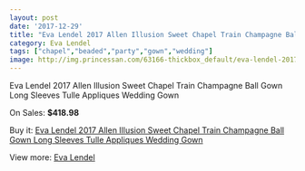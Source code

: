 ```yaml
---
layout: post
date: '2017-12-29'
title: "Eva Lendel 2017 Allen Illusion Sweet Chapel Train Champagne Ball Gown Long Sleeves Tulle Appliques Wedding Gown"
category: Eva Lendel
tags: ["chapel","beaded","party","gown","wedding"]
image: http://img.princessan.com/63166-thickbox_default/eva-lendel-2017-allen-illusion-sweet-chapel-train-champagne-ball-gown-long-sleeves-tulle-appliques-wedding-gown.jpg
---
```

Eva Lendel 2017 Allen Illusion Sweet Chapel Train Champagne Ball Gown Long Sleeves Tulle Appliques Wedding Gown

On Sales: **$418.98**
<a href="https://www.princessan.com/en/eva-lendel/28146-eva-lendel-2017-allen-illusion-sweet-chapel-train-champagne-ball-gown-long-sleeves-tulle-appliques-wedding-gown.html"><amp-img layout="responsive" width="600" height="600" src="//img.princessan.com/63166-thickbox_default/eva-lendel-2017-allen-illusion-sweet-chapel-train-champagne-ball-gown-long-sleeves-tulle-appliques-wedding-gown.jpg" alt="Eva Lendel 2017 Allen Illusion Sweet Chapel Train Champagne Ball Gown Long Sleeves Tulle Appliques Wedding Gown 0" /></a>
<a href="https://www.princessan.com/en/eva-lendel/28146-eva-lendel-2017-allen-illusion-sweet-chapel-train-champagne-ball-gown-long-sleeves-tulle-appliques-wedding-gown.html"><amp-img layout="responsive" width="600" height="600" src="//img.princessan.com/63172-thickbox_default/eva-lendel-2017-allen-illusion-sweet-chapel-train-champagne-ball-gown-long-sleeves-tulle-appliques-wedding-gown.jpg" alt="Eva Lendel 2017 Allen Illusion Sweet Chapel Train Champagne Ball Gown Long Sleeves Tulle Appliques Wedding Gown 1" /></a>
<a href="https://www.princessan.com/en/eva-lendel/28146-eva-lendel-2017-allen-illusion-sweet-chapel-train-champagne-ball-gown-long-sleeves-tulle-appliques-wedding-gown.html"><amp-img layout="responsive" width="600" height="600" src="//img.princessan.com/63171-thickbox_default/eva-lendel-2017-allen-illusion-sweet-chapel-train-champagne-ball-gown-long-sleeves-tulle-appliques-wedding-gown.jpg" alt="Eva Lendel 2017 Allen Illusion Sweet Chapel Train Champagne Ball Gown Long Sleeves Tulle Appliques Wedding Gown 2" /></a>
<a href="https://www.princessan.com/en/eva-lendel/28146-eva-lendel-2017-allen-illusion-sweet-chapel-train-champagne-ball-gown-long-sleeves-tulle-appliques-wedding-gown.html"><amp-img layout="responsive" width="600" height="600" src="//img.princessan.com/63170-thickbox_default/eva-lendel-2017-allen-illusion-sweet-chapel-train-champagne-ball-gown-long-sleeves-tulle-appliques-wedding-gown.jpg" alt="Eva Lendel 2017 Allen Illusion Sweet Chapel Train Champagne Ball Gown Long Sleeves Tulle Appliques Wedding Gown 3" /></a>
<a href="https://www.princessan.com/en/eva-lendel/28146-eva-lendel-2017-allen-illusion-sweet-chapel-train-champagne-ball-gown-long-sleeves-tulle-appliques-wedding-gown.html"><amp-img layout="responsive" width="600" height="600" src="//img.princessan.com/63169-thickbox_default/eva-lendel-2017-allen-illusion-sweet-chapel-train-champagne-ball-gown-long-sleeves-tulle-appliques-wedding-gown.jpg" alt="Eva Lendel 2017 Allen Illusion Sweet Chapel Train Champagne Ball Gown Long Sleeves Tulle Appliques Wedding Gown 4" /></a>
<a href="https://www.princessan.com/en/eva-lendel/28146-eva-lendel-2017-allen-illusion-sweet-chapel-train-champagne-ball-gown-long-sleeves-tulle-appliques-wedding-gown.html"><amp-img layout="responsive" width="600" height="600" src="//img.princessan.com/63168-thickbox_default/eva-lendel-2017-allen-illusion-sweet-chapel-train-champagne-ball-gown-long-sleeves-tulle-appliques-wedding-gown.jpg" alt="Eva Lendel 2017 Allen Illusion Sweet Chapel Train Champagne Ball Gown Long Sleeves Tulle Appliques Wedding Gown 5" /></a>
<a href="https://www.princessan.com/en/eva-lendel/28146-eva-lendel-2017-allen-illusion-sweet-chapel-train-champagne-ball-gown-long-sleeves-tulle-appliques-wedding-gown.html"><amp-img layout="responsive" width="600" height="600" src="//img.princessan.com/63167-thickbox_default/eva-lendel-2017-allen-illusion-sweet-chapel-train-champagne-ball-gown-long-sleeves-tulle-appliques-wedding-gown.jpg" alt="Eva Lendel 2017 Allen Illusion Sweet Chapel Train Champagne Ball Gown Long Sleeves Tulle Appliques Wedding Gown 6" /></a>

Buy it: [Eva Lendel 2017 Allen Illusion Sweet Chapel Train Champagne Ball Gown Long Sleeves Tulle Appliques Wedding Gown](https://www.princessan.com/en/eva-lendel/28146-eva-lendel-2017-allen-illusion-sweet-chapel-train-champagne-ball-gown-long-sleeves-tulle-appliques-wedding-gown.html "Eva Lendel 2017 Allen Illusion Sweet Chapel Train Champagne Ball Gown Long Sleeves Tulle Appliques Wedding Gown")

View more: [Eva Lendel](https://www.princessan.com/en/266-eva-lendel "Eva Lendel")